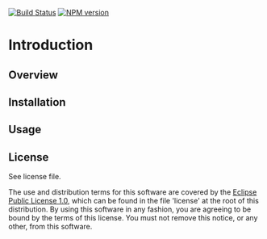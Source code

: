 [![Build Status](https://travis-ci.org/lcaballero/gen-static.svg?branch=master)](https://travis-ci.org/) [![NPM version](https://badge.fury.io/js/gen-static.svg)](http://badge.fury.io/js/gen-static)

# Introduction

## Overview

## Installation

## Usage

## License

See license file.

The use and distribution terms for this software are covered by the
[Eclipse Public License 1.0][EPL-1], which can be found in the file 'license' at the
root of this distribution. By using this software in any fashion, you are
agreeing to be bound by the terms of this license. You must not remove this
notice, or any other, from this software.


[EPL-1]: http://opensource.org/licenses/eclipse-1.0.txt


